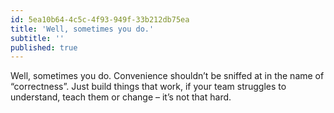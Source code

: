 ```yaml
---
id: 5ea10b64-4c5c-4f93-949f-33b212db75ea
title: 'Well, sometimes you do.'
subtitle: ''
published: true
---
```




Well, sometimes you do. Convenience shouldn’t be sniffed at in the name of “correctness”. Just build things that work, if your team struggles to understand, teach them or change – it’s not that hard.

